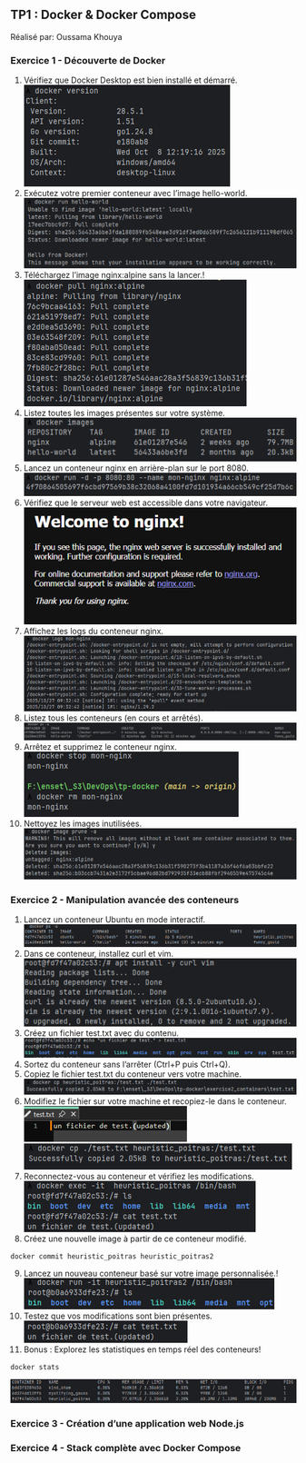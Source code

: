 ## TP1 : Docker & Docker Compose

Réalisé par: Oussama Khouya

### Exercice 1 - Découverte de Docker
1. Vérifiez que Docker Desktop est bien installé et démarré.![img.png](snapshots/img.png)
2. Exécutez votre premier conteneur avec l’image hello-world.![img_1.png](snapshots/img_1.png)
3. Téléchargez l’image nginx:alpine sans la lancer.! ![img_5.png](snapshots/img_5.png)
4. Listez toutes les images présentes sur votre système.![img_6.png](snapshots/img_6.png)
5. Lancez un conteneur nginx en arrière-plan sur le port 8080. ![img_3.png](snapshots/img_3.png)
6. Vérifiez que le serveur web est accessible dans votre navigateur.![img_2.png](snapshots/img_2.png)
7. Affichez les logs du conteneur nginx.![img_7.png](snapshots/img_7.png)
8. Listez tous les conteneurs (en cours et arrêtés).![img_8.png](snapshots/img_8.png)
9. Arrêtez et supprimez le conteneur nginx.![img_9.png](snapshots/img_9.png)
10. Nettoyez les images inutilisées.![img_10.png](snapshots/img_10.png)




### Exercice 2 - Manipulation avancée des conteneurs

1. Lancez un conteneur Ubuntu en mode interactif.![img_17.png](snapshots/img_17.png)
2. Dans ce conteneur, installez curl et vim.![img_11.png](snapshots/img_11.png)
3. Créez un fichier test.txt avec du contenu.![img_18.png](snapshots/img_18.png)
4. Sortez du conteneur sans l’arrêter (Ctrl+P puis Ctrl+Q).
5. Copiez le fichier test.txt du conteneur vers votre machine.![img_19.png](snapshots/img_19.png)
6. Modifiez le fichier sur votre machine et recopiez-le dans le conteneur.![img_20.png](snapshots/img_20.png) ![img_22.png](snapshots/img_22.png)
7. Reconnectez-vous au conteneur et vérifiez les modifications.![img_23.png](snapshots/img_23.png)
8. Créez une nouvelle image à partir de ce conteneur modifié.
```
docker commit heuristic_poitras heuristic_poitras2
```
9. Lancez un nouveau conteneur basé sur votre image personnalisée.!![img_16.png](snapshots/img_16.png)
10. Testez que vos modifications sont bien présentes.![img_15.png](snapshots/img_15.png)
11. Bonus : Explorez les statistiques en temps réel des conteneurs!
```
docker stats
```
![img_12.png](snapshots/img_12.png)
### Exercice 3 - Création d’une application web Node.js
### Exercice 4 - Stack complète avec Docker Compose
